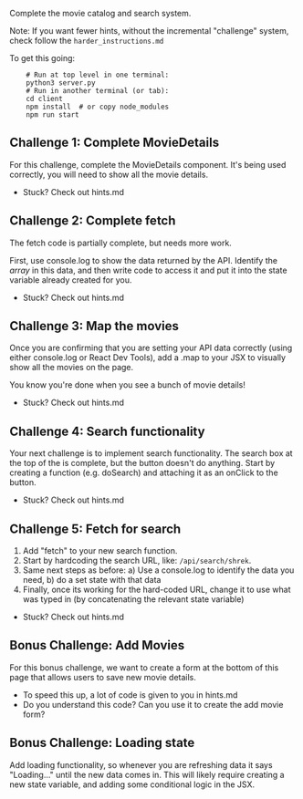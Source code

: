 Complete the movie catalog and search system.

Note: If you want fewer hints, without the incremental "challenge" system,
check follow the `harder_instructions.md`

To get this going:

        # Run at top level in one terminal:
        python3 server.py
        # Run in another terminal (or tab):
        cd client
        npm install  # or copy node_modules
        npm run start


Challenge 1: Complete MovieDetails
----------------------------------------------------------------------

For this challenge, complete the MovieDetails component. It's being used
correctly, you will need to show all the movie details.

- Stuck? Check out hints.md



Challenge 2: Complete fetch
----------------------------------------------------------------------

The fetch code is partially complete, but needs more work.

First, use console.log to show the data returned by the API. Identify the
*array* in this data, and then write code to access it and put it into the
state variable already created for you.

- Stuck? Check out hints.md



Challenge 3: Map the movies
----------------------------------------------------------------------

Once you are confirming that you are setting your API data correctly (using
either console.log or React Dev Tools), add a .map to your JSX to visually show
all the movies on the page.

You know you're done when you see a bunch of movie details!

- Stuck? Check out hints.md



Challenge 4: Search functionality
----------------------------------------------------------------------

Your next challenge is to implement search functionality. The search box at the
top of the is complete, but the button doesn't do anything. Start by creating a
function (e.g. doSearch) and attaching it as an onClick to the button.

- Stuck? Check out hints.md



Challenge 5: Fetch for search
----------------------------------------------------------------------

1. Add "fetch" to your new search function.
2. Start by hardcoding the search URL, like: `/api/search/shrek`.
3. Same next steps as before: a) Use a console.log to identify the data you
need, b) do a set state with that data
4. Finally, once its working for the hard-coded URL, change it to use what was
typed in (by concatenating the relevant state variable)

- Stuck? Check out hints.md



Bonus Challenge: Add Movies
----------------------------------------------------------------------

For this bonus challenge, we want to create a form at the bottom of this page
that allows users to save new movie details.

- To speed this up, a lot of code is given to you in hints.md
- Do you understand this code? Can you use it to create the add movie form?



Bonus Challenge: Loading state
----------------------------------------------------------------------

Add loading functionality, so whenever you are refreshing data it says
"Loading..." until the new data comes in. This will likely require creating a
new state variable, and adding some conditional logic in the JSX.

